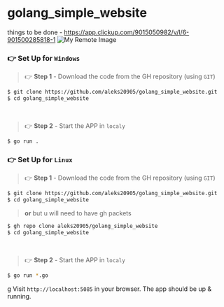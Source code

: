 # golang_simple_website


things to be done - https://app.clickup.com/9015050982/v/l/6-901500285818-1
![My Remote Image](https://i.gyazo.com/5e21e01029bd75948cbe0f598371d000.png)






### 👉 Set Up for `Windows` 

> 👉 **Step 1** - Download the code from the GH repository (using `GIT`) 

```bash
$ git clone https://github.com/aleks20905/golang_simple_website.git
$ cd golang_simple_website
```

<br />

> 👉 **Step 2** - Start the APP in `localy`

```bash
$ go run .
```



### 👉 Set Up for `Linux` 

> 👉 **Step 1** - Download the code from the GH repository (using `GIT`) 

```bash
$ git clone https://github.com/aleks20905/golang_simple_website.git
$ cd golang_simple_website
```
>  **or** but u will need to have gh packets
```bash
$ gh repo clone aleks20905/golang_simple_website
$ cd golang_simple_website
```



<br />

> 👉 **Step 2** - Start the APP in `localy`

```bash
$ go run *.go
```
g
Visit `http://localhost:5085` in your browser. The app should be up & running.

